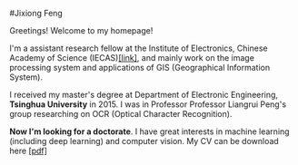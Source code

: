 #Jixiong Feng

Greetings! Welcome to my homepage!

I'm a assistant research fellow at the Institute of Electronics, Chinese Academy of Science (IECAS)[[link]](http://english.ie.cas.cn/), and mainly work on the image processing system and applications of GIS (Geographical Information System). 

I received my master's degree at Department of Electronic Engineering, **Tsinghua University** in 2015. I was in Professor Professor Liangrui Peng's group researching on OCR (Optical Character Recognition).

**Now I'm looking for a doctorate**. I have great interests in machine learning (including deep learning) and computer vision. My CV can be download here [[pdf]](doc/CV-FENG.Jixiong.pdf)

